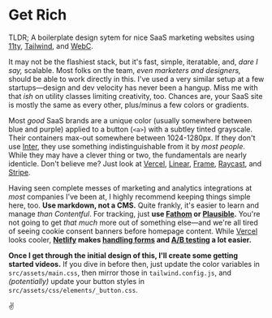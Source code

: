 # Get Rich
TLDR; A boilerplate design sytem for nice SaaS marketing websites using [11ty](https://www.11ty.dev/), [Tailwind](https://tailwindcss.com/), and [WebC](https://www.11ty.dev/docs/languages/webc/).

It may not be the flashiest stack, but it's fast, simple, iteratable, and, _dare I say,_ scalable. Most folks on the team, _even marketers and designers,_ should be able to work directly in this. I've used a very similar setup at a few startups—design and dev velocity has never been a hangup. Miss me with that _ish_ on utility classes limiting creativity, too. Chances are, your SaaS site is mostly the same as every other, plus/minus a few colors or gradients.

Most _good_ SaaS brands are a unique color (usually somewhere between blue and purple) applied to a button (`<a>`) with a subtley tinted grayscale. Their containers max-out somewhere between 1024-1280px. If they don't use [Inter](https://rsms.me/inter/), they use something indistinguishable from it by _most people_. While they may have a clever thing or two, the fundamentals are nearly identicle. Don't believe me? Just look at [Vercel](https://vercel.com), [Linear](https://linear.app), [Frame](https://frame.io), [Raycast](https://www.raycast.com), and [Stripe](https://stripe.com).

Having seen complete messes of marketing and analytics integrations at _most_ companies I've been at, I highly recommend keeping things simple here, too. **Use markdown, not a CMS.** Quite frankly, it's easier to learn and manage _than Contentful_. For tracking, just **use [Fathom](https://usefathom.com) or [Plausible](https://plausible.io/).** You're not going to get _that much_ more out of something else—and we're all tired of seeing cookie consent banners before homepage content. While [Vercel](https://vercel.com) looks cooler, **[Netlify](https://www.netlify.com) makes [handling forms](https://www.netlify.com/platform/core/forms/) and [A/B testing](https://docs.netlify.com/site-deploys/split-testing/) a lot easier.**

**Once I get through the initial design of this, I'll create some getting started videos.** If you dive in before then, just update the color variables in `src/assets/main.css`, then mirror those in `tailwind.config.js`, and _(potentially)_ update your button styles in `src/assets/css/elements/_button.css`.

✌️